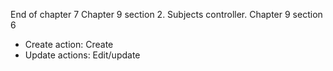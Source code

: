 End of chapter 7
Chapter 9 section 2. Subjects controller.
Chapter 9 section 6
 * Create action: Create
 * Update actions: Edit/update